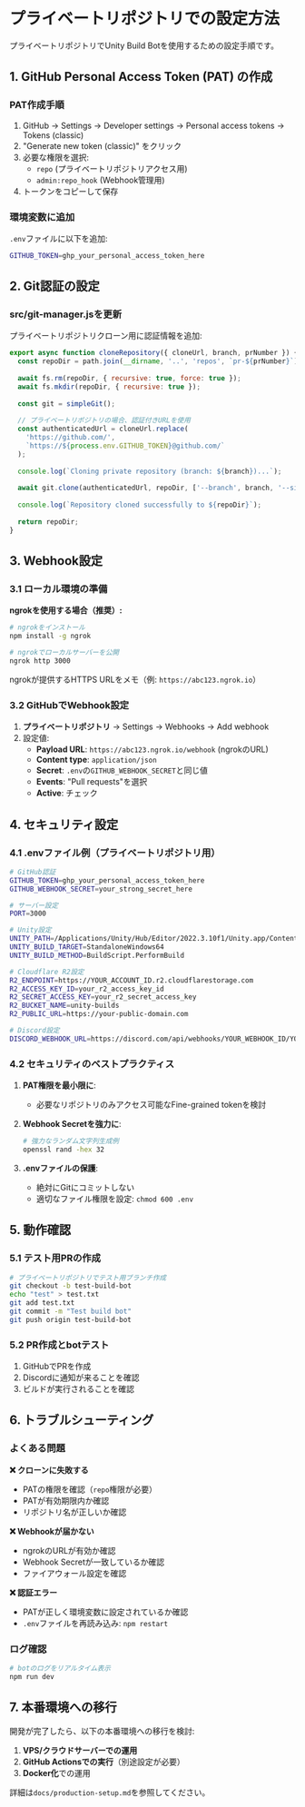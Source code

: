 # プライベートリポジトリでの設定方法

プライベートリポジトリでUnity Build Botを使用するための設定手順です。

## 1. GitHub Personal Access Token (PAT) の作成

### PAT作成手順
1. GitHub → Settings → Developer settings → Personal access tokens → Tokens (classic)
2. "Generate new token (classic)" をクリック
3. 必要な権限を選択:
   - `repo` (プライベートリポジトリアクセス用)
   - `admin:repo_hook` (Webhook管理用)
4. トークンをコピーして保存

### 環境変数に追加
`.env`ファイルに以下を追加:
```bash
GITHUB_TOKEN=ghp_your_personal_access_token_here
```

## 2. Git認証の設定

### src/git-manager.jsを更新
プライベートリポジトリクローン用に認証情報を追加:

```javascript
export async function cloneRepository({ cloneUrl, branch, prNumber }) {
  const repoDir = path.join(__dirname, '..', 'repos', `pr-${prNumber}`);
  
  await fs.rm(repoDir, { recursive: true, force: true });
  await fs.mkdir(repoDir, { recursive: true });
  
  const git = simpleGit();
  
  // プライベートリポジトリの場合、認証付きURLを使用
  const authenticatedUrl = cloneUrl.replace(
    'https://github.com/',
    `https://${process.env.GITHUB_TOKEN}@github.com/`
  );
  
  console.log(`Cloning private repository (branch: ${branch})...`);
  
  await git.clone(authenticatedUrl, repoDir, ['--branch', branch, '--single-branch']);
  
  console.log(`Repository cloned successfully to ${repoDir}`);
  
  return repoDir;
}
```

## 3. Webhook設定

### 3.1 ローカル環境の準備

**ngrokを使用する場合（推奨）:**
```bash
# ngrokをインストール
npm install -g ngrok

# ngrokでローカルサーバーを公開
ngrok http 3000
```

ngrokが提供するHTTPS URLをメモ（例: `https://abc123.ngrok.io`）

### 3.2 GitHubでWebhook設定

1. **プライベートリポジトリ** → Settings → Webhooks → Add webhook
2. 設定値:
   - **Payload URL**: `https://abc123.ngrok.io/webhook` (ngrokのURL)
   - **Content type**: `application/json`
   - **Secret**: `.env`の`GITHUB_WEBHOOK_SECRET`と同じ値
   - **Events**: "Pull requests"を選択
   - **Active**: チェック

## 4. セキュリティ設定

### 4.1 .envファイル例（プライベートリポジトリ用）
```bash
# GitHub認証
GITHUB_TOKEN=ghp_your_personal_access_token_here
GITHUB_WEBHOOK_SECRET=your_strong_secret_here

# サーバー設定
PORT=3000

# Unity設定
UNITY_PATH=/Applications/Unity/Hub/Editor/2022.3.10f1/Unity.app/Contents/MacOS/Unity
UNITY_BUILD_TARGET=StandaloneWindows64
UNITY_BUILD_METHOD=BuildScript.PerformBuild

# Cloudflare R2設定
R2_ENDPOINT=https://YOUR_ACCOUNT_ID.r2.cloudflarestorage.com
R2_ACCESS_KEY_ID=your_r2_access_key_id
R2_SECRET_ACCESS_KEY=your_r2_secret_access_key
R2_BUCKET_NAME=unity-builds
R2_PUBLIC_URL=https://your-public-domain.com

# Discord設定
DISCORD_WEBHOOK_URL=https://discord.com/api/webhooks/YOUR_WEBHOOK_ID/YOUR_WEBHOOK_TOKEN
```

### 4.2 セキュリティのベストプラクティス

1. **PAT権限を最小限に**:
   - 必要なリポジトリのみアクセス可能なFine-grained tokenを検討
   
2. **Webhook Secretを強力に**:
   ```bash
   # 強力なランダム文字列生成例
   openssl rand -hex 32
   ```

3. **.envファイルの保護**:
   - 絶対にGitにコミットしない
   - 適切なファイル権限を設定: `chmod 600 .env`

## 5. 動作確認

### 5.1 テスト用PRの作成
```bash
# プライベートリポジトリでテスト用ブランチ作成
git checkout -b test-build-bot
echo "test" > test.txt
git add test.txt
git commit -m "Test build bot"
git push origin test-build-bot
```

### 5.2 PR作成とbotテスト
1. GitHubでPRを作成
2. Discordに通知が来ることを確認
3. ビルドが実行されることを確認

## 6. トラブルシューティング

### よくある問題

**❌ クローンに失敗する**
- PATの権限を確認（`repo`権限が必要）
- PATが有効期限内か確認
- リポジトリ名が正しいか確認

**❌ Webhookが届かない**
- ngrokのURLが有効か確認
- Webhook Secretが一致しているか確認
- ファイアウォール設定を確認

**❌ 認証エラー**
- PATが正しく環境変数に設定されているか確認
- `.env`ファイルを再読み込み: `npm restart`

### ログ確認
```bash
# botのログをリアルタイム表示
npm run dev
```

## 7. 本番環境への移行

開発が完了したら、以下の本番環境への移行を検討:

1. **VPS/クラウドサーバーでの運用**
2. **GitHub Actionsでの実行**（別途設定が必要）
3. **Docker化**での運用

詳細は`docs/production-setup.md`を参照してください。